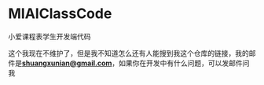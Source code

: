 # MIAIClassCode
小爱课程表学生开发端代码

这个我现在不维护了，但是我不知道怎么还有人能搜到我这个仓库的链接，我的邮件是**shuangxunian@gmail.com**，如果你在开发中有什么问题，可以发邮件问我
